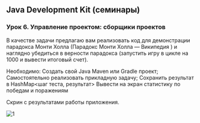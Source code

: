 ## Java Development Kit (семинары)

### Урок 6. Управление проектом: сборщики проектов

В качестве задачи предлагаю вам реализовать код для демонстрации парадокса Монти Холла 
(Парадокс Монти Холла — Википедия ) и наглядно убедиться в верности парадокса 
(запустить игру в цикле на 1000 и вывести итоговый счет).

Необходимо:
Создать свой Java Maven или Gradle проект;
Самостоятельно реализовать прикладную задачу;
Сохранить результат в HashMap<шаг теста, результат>
Вывести на экран статистику по победам и поражениям

Скрин с результатами работы приложения.

![1]()
